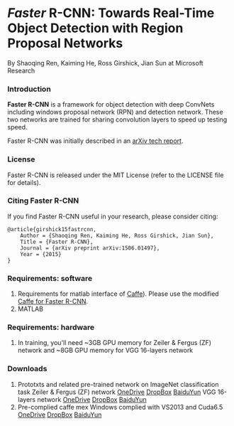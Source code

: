 # *Faster* R-CNN: Towards Real-Time Object Detection with Region Proposal Networks

By Shaoqing Ren, Kaiming He, Ross Girshick, Jian Sun at Microsoft Research

### Introduction

**Faster R-CNN** is a framework for object detection with deep ConvNets including windows proposal network (RPN) and detection network. These two networks are trained for sharing convolution layers to speed up testing speed. 

Faster R-CNN was initially described in an [arXiv tech report](http://arxiv.org/abs/1506.01497).

### License

Faster R-CNN is released under the MIT License (refer to the LICENSE file for details).

### Citing Faster R-CNN

If you find Faster R-CNN useful in your research, please consider citing:

    @article{girshick15fastrcnn,
        Author = {Shaoqing Ren, Kaiming He, Ross Girshick, Jian Sun},
        Title = {Faster R-CNN},
        Journal = {arXiv preprint arXiv:1506.01497},
        Year = {2015}
    }

### Requirements: software

1. Requirements for matlab interface of [Caffe](http://caffe.berkeleyvision.org/installation.html)). Please use the modified     [Caffe for Faster R-CNN](https://github.com/ShaoqingRen/caffe/tree/faster-R-CNN).
2. MATLAB 
    
### Requirements: hardware

1. In training, you'll need ~3GB GPU memory for Zeiler & Fergus (ZF) network and ~8GB GPU memory for VGG 16-layers network 

### Downloads
1. Prototxts and related pre-trained network on ImageNet classification task
    Zeiler & Fergus (ZF) network [OneDrive](https://onedrive.live.com/download?resid=4006CBB8476FF777!17219&authkey=!AKo99U4eBWjKbcY&ithint=file%2crar) [DropBox](https://www.dropbox.com/s/tqvqcwl7suge985/model_ZF.rar?dl=0) [BaiduYun](http://pan.baidu.com/s/1o668ygU)
    VGG 16-layers network [OneDrive](https://onedrive.live.com/download?resid=4006CBB8476FF777!17221&authkey=!ACNHeBfDAqzt0Uk&ithint=file%2crar) [DropBox](https://www.dropbox.com/s/8q1ugxhy71zqzhf/models_VGG16.rar?dl=0) [BaiduYun](http://pan.baidu.com/s/1hqkzZFm)
2. Pre-complied caffe mex
    Windows complied with VS2013 and Cuda6.5 [OneDrive](https://onedrive.live.com/download?resid=4006CBB8476FF777!17218&authkey=!AOqDbPj7Idd4O4w&ithint=file%2czip) [DropBox](https://www.dropbox.com/s/mqw7b7qqx0dojkb/caffe_library.zip?dl=0) [BaiduYun](http://pan.baidu.com/s/1mgxjcCC)

